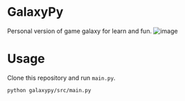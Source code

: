 # GalaxyPy
Personal version of game galaxy for learn and fun.
![image](https://user-images.githubusercontent.com/61877847/151684180-a496f57b-426b-4f5e-8663-c578bc16ac3b.png)


# Usage

Clone this repository and run `main.py`.

```bash
python galaxypy/src/main.py
```
